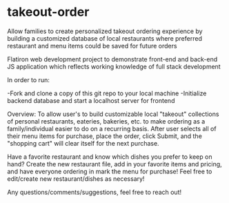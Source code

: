 # takeout-order
Allow families to create personalized takeout ordering experience by building a customized database of local restaurants where preferred restaurant and menu items could be saved for future orders

Flatiron web development project to demonstrate front-end and back-end JS application which reflects working knowledge of full stack development

In order to run:

-Fork and clone a copy of this git repo to your local machine
-Initialize backend database and start a localhost server for frontend

Overview:
To allow user's to build customizable local "takeout" collections of personal restaurants, eateries, bakeries, etc. to make ordering as a family/individual easier to do on a recurring basis. After user selects all of their menu items for purchase, place the order, click Submit, and the "shopping cart" will clear itself for the next purchase.

Have a favorite restaurant and know which dishes you prefer to keep on hand?
Create the new restaurant file, add in your favorite items and pricing, and have everyone ordering in mark the menu for purchase!
Feel free to edit/create new restaurant/dishes as necessary!

Any questions/comments/suggestions, feel free to reach out!
